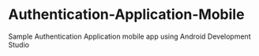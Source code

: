 # Authentication-Application-Mobile
Sample Authentication Application mobile app using Android Development Studio
